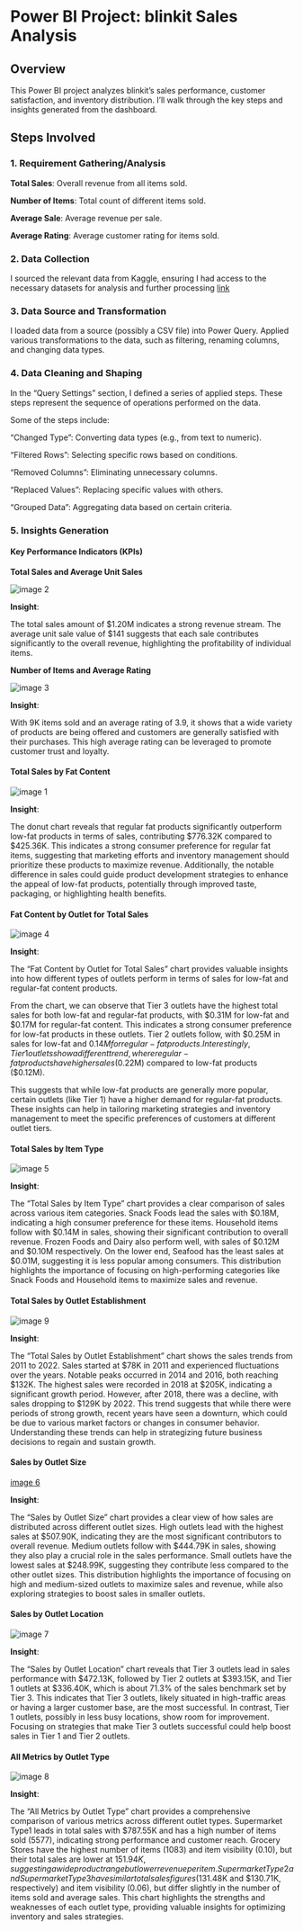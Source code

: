 # Power BI Project: blinkit Sales Analysis

## Overview
This Power BI project analyzes blinkit’s sales performance, customer satisfaction, and inventory distribution. I’ll walk through the key steps and insights generated from the dashboard.

## Steps Involved

### 1. Requirement Gathering/Analysis

  **Total Sales**: Overall revenue from all items sold.
  
  **Number of Items**: Total count of different items sold.
  
  **Average Sale**: Average revenue per sale.
  
  **Average Rating**: Average customer rating for items sold.

### 2. Data Collection

I sourced the relevant data from Kaggle, ensuring I had access to the necessary datasets for analysis and further processing [link](https://www.kaggle.com/datasets/tomtillo/blinkit-grocery-list-price-city-date)


### 3. Data Source and Transformation

I loaded data from a source (possibly a CSV file) into Power Query.
Applied various transformations to the data, such as filtering, renaming columns, and changing data types.

### 4. Data Cleaning and Shaping

In the “Query Settings” section, I defined a series of applied steps. These steps represent the sequence of operations performed on the data.

Some of the steps include:
    
“Changed Type”: Converting data types (e.g., from text to numeric).

“Filtered Rows”: Selecting specific rows based on conditions.

“Removed Columns”: Eliminating unnecessary columns.

“Replaced Values”: Replacing specific values with others.

“Grouped Data”: Aggregating data based on certain criteria.

### 5. Insights Generation

#### Key Performance Indicators (KPIs) 

**Total Sales and Average Unit Sales**

   ![image 2](https://github.com/user-attachments/assets/1e2ac2b7-b4be-4e28-8d28-6122d5fa9c36)

**Insight**:

The total sales amount of $1.20M indicates a strong revenue stream. The average unit sale value of $141 suggests that each sale contributes significantly to the overall revenue, highlighting the profitability of individual items.

**Number of Items and Average Rating**

   ![image 3](https://github.com/user-attachments/assets/7e1dc589-c9dc-4622-82f5-e0a3f1527608)
   
**Insight**:

With 9K items sold and an average rating of 3.9, it shows that a wide variety of products are being offered and customers are generally satisfied with their purchases. This high average rating can be leveraged to promote customer trust and loyalty.

#### Total Sales by Fat Content

   ![image 1](https://github.com/user-attachments/assets/3ffdb246-ab4e-4336-9dc1-6dc32a8d4703)
                 

**Insight**:

The donut chart reveals that regular fat products significantly outperform low-fat products in terms of sales, contributing $776.32K compared to $425.36K. This indicates a strong consumer preference for regular fat items, suggesting that marketing efforts and inventory management should prioritize these products to maximize revenue. Additionally, the notable difference in sales could guide product development strategies to enhance the appeal of low-fat products, potentially through improved taste, packaging, or highlighting health benefits.

#### Fat Content by Outlet for Total Sales

   ![image 4](https://github.com/user-attachments/assets/e4c25f6f-2896-42cd-a05b-7e8e69d96ed0)
   
**Insight**:

The “Fat Content by Outlet for Total Sales” chart provides valuable insights into how different types of outlets perform in terms of sales for low-fat and regular-fat content products.

From the chart, we can observe that Tier 3 outlets have the highest total sales for both low-fat and regular-fat products, with $0.31M for low-fat and $0.17M for regular-fat content. This indicates a strong consumer preference for low-fat products in these outlets. Tier 2 outlets follow, with $0.25M in sales for low-fat and $0.14M for regular-fat products. Interestingly, Tier 1 outlets show a different trend, where regular-fat products have higher sales ($0.22M) compared to low-fat products ($0.12M).

This suggests that while low-fat products are generally more popular, certain outlets (like Tier 1) have a higher demand for regular-fat products. These insights can help in tailoring marketing strategies and inventory management to meet the specific preferences of customers at different outlet tiers.

#### Total Sales by Item Type

   ![image 5](https://github.com/user-attachments/assets/813a3744-9a33-4421-bd57-4a04e87eb44b)
   
**Insight**:

The “Total Sales by Item Type” chart provides a clear comparison of sales across various item categories. Snack Foods lead the sales with $0.18M, indicating a high consumer preference for these items. Household items follow with $0.14M in sales, showing their significant contribution to overall revenue. Frozen Foods and Dairy also perform well, with sales of $0.12M and $0.10M respectively. On the lower end, Seafood has the least sales at $0.01M, suggesting it is less popular among consumers. This distribution highlights the importance of focusing on high-performing categories like Snack Foods and Household items to maximize sales and revenue.

#### Total Sales by Outlet Establishment

   ![image 9](https://github.com/user-attachments/assets/75357178-da82-4aef-af3a-798ab3cfbc2f)

**Insight**:

The “Total Sales by Outlet Establishment” chart shows the sales trends from 2011 to 2022. Sales started at $78K in 2011 and experienced fluctuations over the years. Notable peaks occurred in 2014 and 2016, both reaching $132K. The highest sales were recorded in 2018 at $205K, indicating a significant growth period. However, after 2018, there was a decline, with sales dropping to $129K by 2022. This trend suggests that while there were periods of strong growth, recent years have seen a downturn, which could be due to various market factors or changes in consumer behavior. Understanding these trends can help in strategizing future business decisions to regain and sustain growth.

#### Sales by Outlet Size

   [image 6](https://github.com/user-attachments/assets/019ab749-c28f-4070-b2ff-332f3a4518e5)

**Insight**:

The “Sales by Outlet Size” chart provides a clear view of how sales are distributed across different outlet sizes. High outlets lead with the highest sales at $507.90K, indicating they are the most significant contributors to overall revenue. Medium outlets follow with $444.79K in sales, showing they also play a crucial role in the sales performance. Small outlets have the lowest sales at $248.99K, suggesting they contribute less compared to the other outlet sizes. This distribution highlights the importance of focusing on high and medium-sized outlets to maximize sales and revenue, while also exploring strategies to boost sales in smaller outlets.

#### Sales by Outlet Location

   ![image 7](https://github.com/user-attachments/assets/cd27cf19-9b67-4d86-8b46-884ad9cf25a0)

**Insight**:

The “Sales by Outlet Location” chart reveals that Tier 3 outlets lead in sales performance with $472.13K, followed by Tier 2 outlets at $393.15K, and Tier 1 outlets at $336.40K, which is about 71.3% of the sales benchmark set by Tier 3. This indicates that Tier 3 outlets, likely situated in high-traffic areas or having a larger customer base, are the most successful. In contrast, Tier 1 outlets, possibly in less busy locations, show room for improvement. Focusing on strategies that make Tier 3 outlets successful could help boost sales in Tier 1 and Tier 2 outlets.

#### All Metrics by Outlet Type

   ![image 8](https://github.com/user-attachments/assets/7bcf4384-54df-46cb-b82b-85e4a986d812)

**Insight**:

The “All Metrics by Outlet Type” chart provides a comprehensive comparison of various metrics across different outlet types. Supermarket Type1 leads in total sales with $787.55K and has a high number of items sold (5577), indicating strong performance and customer reach. Grocery Stores have the highest number of items (1083) and item visibility (0.10), but their total sales are lower at $151.94K, suggesting a wide product range but lower revenue per item. Supermarket Type2 and Supermarket Type3 have similar total sales figures ($131.48K and $130.71K, respectively) and item visibility (0.06), but differ slightly in the number of items sold and average sales. This chart highlights the strengths and weaknesses of each outlet type, providing valuable insights for optimizing inventory and sales strategies.






